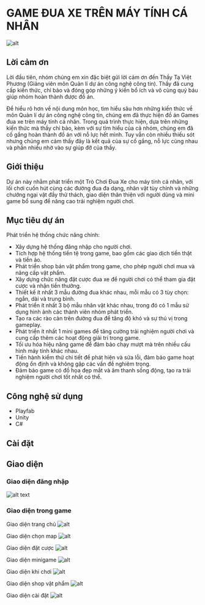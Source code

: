 # GAME ĐUA XE TRÊN MÁY TÍNH CÁ NHÂN
![alt](/README/img/anhbia.jpg)
## Lời cảm ơn
Lời đầu tiên, nhóm chúng em xin đặc biệt gửi lời cảm ơn đến Thầy Tạ Việt Phương (Giảng viên môn Quản lí dự án công nghệ công tin). Thầy đã cung cấp kiến thức, chỉ bảo và đóng góp những ý kiến bổ ích và vô cùng quý báu giúp nhóm hoàn thành được đồ án.  

Để hiểu rõ hơn về nội dung môn học, tìm hiểu sâu hơn những kiến thức về môn Quản lí dự án công nghệ công tin, chúng em đã thực hiện đồ án Games đua xe trên máy tính cá nhân. Trong quá trình thực hiện, dựa trên những kiến thức mà thầy chỉ bảo, kèm với sự tìm hiểu của cả nhóm, chúng em đã cố gắng hoàn thành đồ án với nỗ lực hết mình. Tuy vẫn còn nhiều thiếu sót nhưng chúng em cảm thấy đây là kết quả của sự cố gắng, nỗ lực cùng nhau và phần nhiều nhờ vào sự giúp đỡ của thầy. 
## Giới thiệu
Dự án này nhằm phát triển một Trò Chơi Đua Xe cho máy tính cá nhân, với lối chơi cuốn hút cùng các đường đua đa dạng, nhân vật tùy chỉnh và những chướng ngại vật đầy thử thách, giao diện thân thiện với người dùng và mini game bổ sung để nâng cao trải nghiệm người chơi.
## Mục tiêu dự án
Phát triển hệ thống chức năng chính:
- Xây dựng hệ thống đăng nhập cho người chơi.
- Tích hợp hệ thống tiền tệ trong game, bao gồm các giao dịch tiền thật và tiền ảo.
- Phát triển shop bán vật phẩm trong game, cho phép người chơi mua và nâng cấp vật phẩm.
- Xây dựng chức năng đặt cược đua xe để người chơi có thể tham gia đặt cược và nhận tiền thưởng.  
- Thiết kế ít nhất 3 mẫu đường đua khác nhau, mỗi mẫu có 3 tùy chọn: ngắn, dài và trung bình.
- Phát triển ít nhất 3 bộ mẫu nhân vật khác nhau, trong đó có 1 mẫu sử dụng hình ảnh các thành viên nhóm phát triển.
- Tạo ra các rào cản trên đường đua để tăng độ khó và sự thú vị trong gameplay.
- Phát triển ít nhất 1 mini games để tăng cường trải nghiệm người chơi và cung cấp thêm các hoạt động giải trí trong game.
- Tối ưu hóa hiệu năng game để đảm bảo chạy mượt mà trên nhiều cấu hình máy tính khác nhau.
- Tiến hành kiểm thử chi tiết để phát hiện và sửa lỗi, đảm bảo game hoạt động ổn định và không gặp các vấn đề nghiêm trọng.
- Đảm bảo game có đồ họa đẹp mắt và âm thanh sống động, tạo ra trải nghiệm người chơi tốt nhất có thể.
## Công nghệ sử dụng
- Playfab
- Unity
- C#
## Cài đặt

## Giao diện
### Giao diện đăng nhập
![alt text](/README/img/login.png)
### Giao diện trong game
Giao diện trang chủ
![alt](/README/img/home.png)

Giao diện chọn map
![alt](/README/img/map.png)

Giao diện đặt cược
![alt](/README/img/bet.png)

Giao diện minigame
![alt](/README/img/minigame.png)

Giao diện khi chơi
![alt](/README/img/play.png)

Giao diện shop vật phẩm
![alt](/README/img/shop.png)

Giao diện cài đặt
![alt](/README/img/setting.png)





